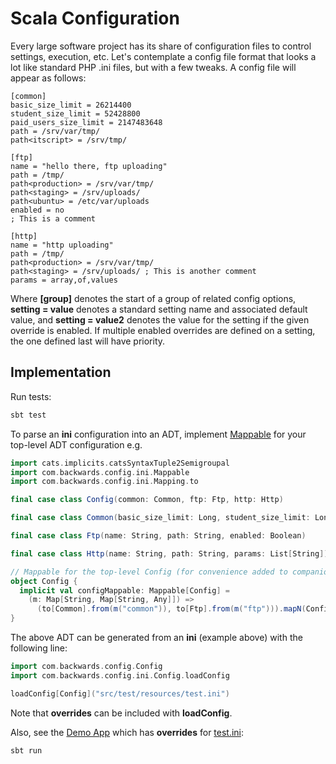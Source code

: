 # Scala Configuration

Every large software project has its share of configuration files to control settings, execution, etc. Let's contemplate a config file format that looks a lot like standard PHP .ini files, but with a few tweaks.
A config file will appear as follows:

```properties
[common]
basic_size_limit = 26214400
student_size_limit = 52428800
paid_users_size_limit = 2147483648
path = /srv/var/tmp/
path<itscript> = /srv/tmp/

[ftp]
name = "hello there, ftp uploading"
path = /tmp/
path<production> = /srv/var/tmp/
path<staging> = /srv/uploads/
path<ubuntu> = /etc/var/uploads
enabled = no
; This is a comment

[http]
name = "http uploading"
path = /tmp/
path<production> = /srv/var/tmp/
path<staging> = /srv/uploads/ ; This is another comment
params = array,of,values
```

Where **[group]** denotes the start of a group of related config options, **setting = value** denotes a standard setting name and associated default value, and **setting<override> = value2** denotes the value for the setting if the given override is enabled.
If multiple enabled overrides are defined on a setting, the one defined last will have priority.

## Implementation

Run tests:

```bash
sbt test
```

To parse an **ini** configuration into an ADT, implement [Mappable](src/main/scala/com/backwards/config/ini/Mappable.scala) for your top-level ADT configuration e.g.

```scala
import cats.implicits.catsSyntaxTuple2Semigroupal
import com.backwards.config.ini.Mappable
import com.backwards.config.ini.Mapping.to

final case class Config(common: Common, ftp: Ftp, http: Http)

final case class Common(basic_size_limit: Long, student_size_limit: Long, paid_users_size_limit: Long, path: String)

final case class Ftp(name: String, path: String, enabled: Boolean)

final case class Http(name: String, path: String, params: List[String])

// Mappable for the top-level Config (for convenience added to companion object)
object Config {
  implicit val configMappable: Mappable[Config] =
    (m: Map[String, Map[String, Any]]) =>
      (to[Common].from(m("common")), to[Ftp].from(m("ftp"))).mapN(Config.apply)
}
```

The above ADT can be generated from an **ini** (example above) with the following line:

```scala
import com.backwards.config.Config
import com.backwards.config.ini.Config.loadConfig

loadConfig[Config]("src/test/resources/test.ini")
```

Note that **overrides** can be included with **loadConfig**.

Also, see the [Demo App](src/main/scala/com/backwards/config/DemoApp.scala) which has **overrides** for [test.ini](src/test/resources/test.ini):

```bash
sbt run
```